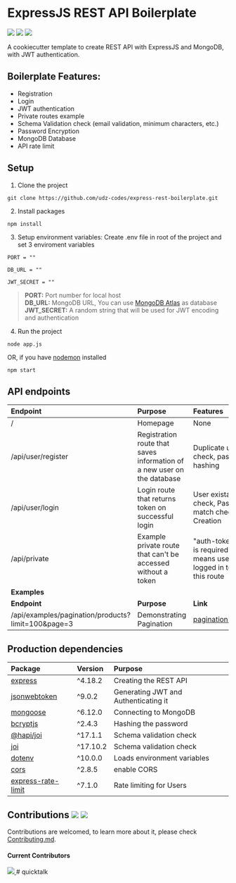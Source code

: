 # ExpressJS REST API Boilerplate

<a href="https://expressjs.com/"><img src="https://img.shields.io/badge/Express.js-404D59?style=for-the-badge" /></a> <a href="https://www.mongodb.com/"><img src="https://img.shields.io/badge/MongoDB-4EA94B?style=for-the-badge&logo=mongodb&logoColor=white" /></a> <a href="https://jwt.io/"><img src="https://img.shields.io/badge/JWT-FB015B?style=for-the-badge" /></a>

A cookiecutter template to create REST API with ExpressJS and MongoDB, with JWT authentication.

## Boilerplate Features:
- Registration
- Login
- JWT authentication
- Private routes example
- Schema Validation check (email validation, minimum characters, etc.)
- Password Encryption
- MongoDB Database
- API rate limit

## Setup
1. Clone the project
```
git clone https://github.com/udz-codes/express-rest-boilerplate.git
```
2. Install packages
```
npm install
```
3. Setup environment variables: Create .env file in root of the project and set 3 enviroment variables
```
PORT = ""

DB_URL = ""

JWT_SECRET = ""
```
  > **PORT:** Port number for local host <br/>
  > **DB_URL:** MongoDB URL, You can use [MongoDB Atlas](https://www.mongodb.com/cloud/atlas) as database <br/>
  > **JWT_SECRET:** A random string that will be used for JWT encoding and authentication <br/>

4. Run the project
```
node app.js
```
OR, if you have [nodemon](https://www.npmjs.com/package/nodemon) installed
```
npm start
```

## API endpoints

| **Endpoint** | **Purpose** | **Features** |
| :------------- | :---------- | :----------- |
| / | Homepage  | None |
| /api/user/register | Registration route that saves information of a new user on the database  | Duplicate user check, password hashing |
| /api/user/login | Login route that returns token on successful login  | User existance check, Password match check, JWT Creation |
| /api/private | Example private route that can't be accessed without a token  | "auth-token" header is required, which means user must be logged in to access this route |
| **Examples** | | |
| **Endpoint** | **Purpose** | **Link** |
| /api/examples/pagination/products?limit=100&page=3 | Demonstrating Pagination | [paginationExample.js](https://github.com/udz-codes/express-jwt-boilerplate/blob/master/routes/examples/paginationExample.js) |


## Production dependencies
| **Package** | **Version** | **Purpose** |
| :------------- | :---------- | :----------- |
| [express](https://expressjs.com/) | ^4.18.2 | Creating the REST API |
| [jsonwebtoken](https://www.npmjs.com/package/jsonwebtoken)  | ^9.0.2 | Generating JWT and Authenticating it |
| [mongoose](https://www.npmjs.com/package/mongoose) | ^6.12.0 | Connecting to MongoDB |
| [bcryptjs](https://www.npmjs.com/package/bcryptjs) | ^2.4.3 | Hashing the password  |
| [@hapi/joi](https://www.npmjs.com/package/joi) | ^17.1.1 | Schema validation check |
| [joi](https://www.npmjs.com/package/joi) | ^17.10.2 | Schema validation check |
| [dotenv](https://www.npmjs.com/package/dotenv) | ^10.0.0 | Loads environment variables |
| [cors](https://www.npmjs.com/package/cors) | ^2.8.5| enable CORS |
| [express-rate-limit](https://www.npmjs.com/package/express-rate-limit) | ^7.1.0| Rate limiting for Users |

## Contributions <a href="https://github.com/udz-codes/express-jwt-boilerplate/blob/master/LICENSE"><img src="https://img.shields.io/github/license/udz-codes/express-jwt-boilerplate" /></a> <a href="https://github.com/udz-codes/express-jwt-boilerplate/issues"><img src="https://img.shields.io/github/issues/udz-codes/express-jwt-boilerplate" /></a>
Contributions are welcomed, to learn more about it, please check [Contributing.md](https://github.com/udz-codes/express-rest-boilerplate/blob/master/Contributing.md).

#### Current Contributors
<a href="https://github.com/udz-codes/express-rest-boilerplate/graphs/contributors">
  <img src="https://contrib.rocks/image?repo=udz-codes/express-rest-boilerplate" />
</a>
#   q u i c k t a l k  
 